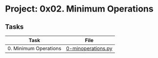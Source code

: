 # Project: 0x02. Minimum Operations

## Tasks

| Task | File |
| ---- | ---- |
| 0. Minimum Operations | [0-minoperations.py](./0-minoperations.py) |
